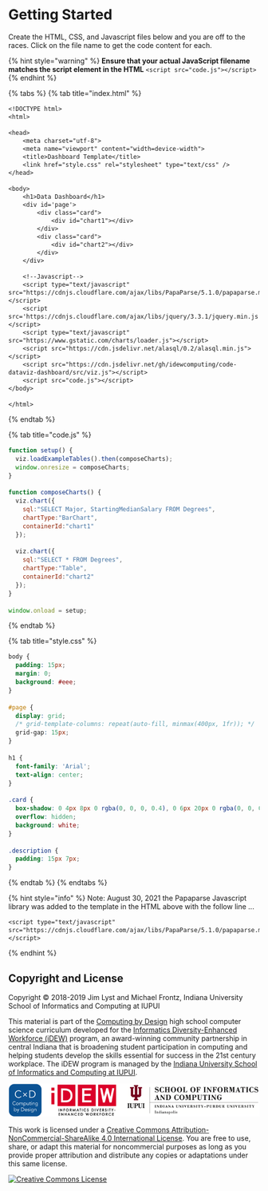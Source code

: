 # Getting Started

Create the HTML, CSS, and Javascript files below and you are off to the races. Click on the file name   to get the code content for each.

{% hint style="warning" %}
**Ensure that your actual JavaScript filename matches the script element in the HTML** `<script src="code.js"></script>`
{% endhint %}

{% tabs %}
{% tab title="index.html" %}
```markup
<!DOCTYPE html>
<html>

<head>
	<meta charset="utf-8">
	<meta name="viewport" content="width=device-width">
	<title>Dashboard Template</title>
	<link href="style.css" rel="stylesheet" type="text/css" />
</head>

<body>
	<h1>Data Dashboard</h1>
	<div id='page'>
    	<div class="card">
			<div id="chart1"></div>
		</div>
		<div class="card">
			<div id="chart2"></div>
		</div>
	</div>

	<!--Javascript-->
	<script type="text/javascript" src="https://cdnjs.cloudflare.com/ajax/libs/PapaParse/5.1.0/papaparse.min.js"></script>
	<script src='https://cdnjs.cloudflare.com/ajax/libs/jquery/3.3.1/jquery.min.js'></script>
	<script type="text/javascript" src="https://www.gstatic.com/charts/loader.js"></script>
	<script src="https://cdn.jsdelivr.net/alasql/0.2/alasql.min.js"></script>
	<script src="https://cdn.jsdelivr.net/gh/idewcomputing/code-dataviz-dashboard/src/viz.js"></script>
	<script src="code.js"></script>
</body>

</html>
```
{% endtab %}

{% tab title="code.js" %}
```javascript
function setup() {
  viz.loadExampleTables().then(composeCharts);
  window.onresize = composeCharts;
}

function composeCharts() {
  viz.chart({
    sql:"SELECT Major, StartingMedianSalary FROM Degrees",
    chartType:"BarChart",
    containerId:"chart1"
  });

  viz.chart({
    sql:"SELECT * FROM Degrees",
    chartType:"Table",
    containerId:"chart2"
  });
}

window.onload = setup;

```
{% endtab %}

{% tab title="style.css" %}
```css
body {
  padding: 15px;
  margin: 0;
  background: #eee;
}

#page {
  display: grid;
  /* grid-template-columns: repeat(auto-fill, minmax(400px, 1fr)); */
  grid-gap: 15px;
}

h1 {
  font-family: 'Arial';
  text-align: center;
}

.card {
  box-shadow: 0 4px 8px 0 rgba(0, 0, 0, 0.4), 0 6px 20px 0 rgba(0, 0, 0, 0.4);
  overflow: hidden;
  background: white;
}

.description {
  padding: 15px 7px;
}
```
{% endtab %}
{% endtabs %}

{% hint style="info" %}
Note: August 30, 2021 the Papaparse Javascript library was added to the template in the HTML above with the follow line ...

```markup
<script type="text/javascript" src="https://cdnjs.cloudflare.com/ajax/libs/PapaParse/5.1.0/papaparse.min.js"></script>
```
{% endhint %}

## Copyright and License

Copyright © 2018-2019 Jim Lyst and Michael Frontz, Indiana University School of Informatics and Computing at IUPUI

This material is part of the [Computing by Design](https://docs.idew.org/the-cxd-framework/) high school computer science curriculum developed for the [Informatics Diversity-Enhanced Workforce \(iDEW\)](http://soic.iupui.edu/idew/) program, an award-winning community partnership in central Indiana that is broadening student participation in computing and helping students develop the skills essential for success in the 21st century workplace. The iDEW program is managed by the [Indiana University School of Informatics and Computing at IUPUI](https://soic.iupui.edu/).

![](.gitbook/assets/cxd-idew-soic-logo.png)

This work is licensed under a [Creative Commons Attribution-NonCommercial-ShareAlike 4.0 International License](http://creativecommons.org/licenses/by-nc-sa/4.0/). You are free to use, share, or adapt this material for noncommercial purposes as long as you provide proper attribution and distribute any copies or adaptations under this same license.

[![Creative Commons License](https://i.creativecommons.org/l/by-nc-sa/4.0/88x31.png)](http://creativecommons.org/licenses/by-nc-sa/4.0/)

